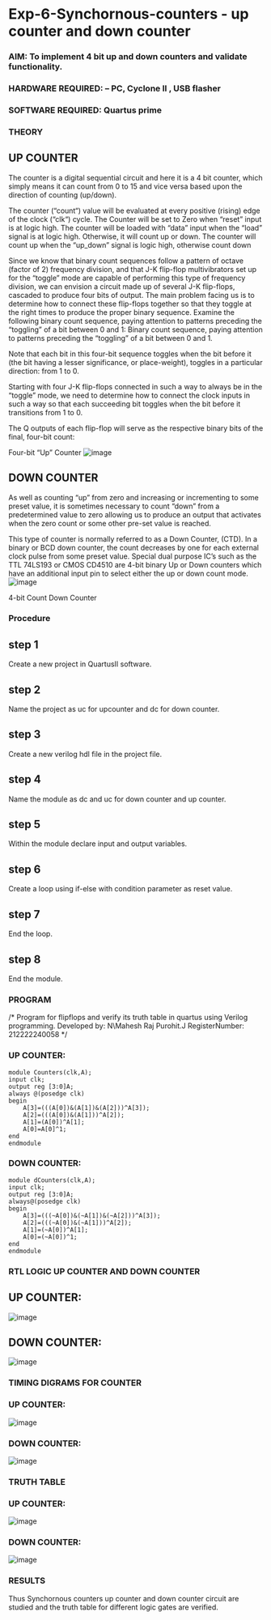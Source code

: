 # Exp-6-Synchornous-counters - up counter and down counter 
### AIM: To implement 4 bit up and down counters and validate  functionality.
### HARDWARE REQUIRED:  – PC, Cyclone II , USB flasher
### SOFTWARE REQUIRED:   Quartus prime
### THEORY 

## UP COUNTER 
The counter is a digital sequential circuit and here it is a 4 bit counter, which simply means it can count from 0 to 15 and vice versa based upon the direction of counting (up/down). 

The counter (“count“) value will be evaluated at every positive (rising) edge of the clock (“clk“) cycle.
The Counter will be set to Zero when “reset” input is at logic high.
The counter will be loaded with “data” input when the “load” signal is at logic high. Otherwise, it will count up or down.
The counter will count up when the “up_down” signal is logic high, otherwise count down

Since we know that binary count sequences follow a pattern of octave (factor of 2) frequency division, and that J-K flip-flop multivibrators set up for the “toggle” mode are capable of performing this type of frequency division, we can envision a circuit made up of several J-K flip-flops, cascaded to produce four bits of output.
The main problem facing us is to determine how to connect these flip-flops together so that they toggle at the right times to produce the proper binary sequence.
Examine the following binary count sequence, paying attention to patterns preceding the “toggling” of a bit between 0 and 1:
Binary count sequence, paying attention to patterns preceding the “toggling” of a bit between 0 and 1.

Note that each bit in this four-bit sequence toggles when the bit before it (the bit having a lesser significance, or place-weight), toggles in a particular direction: from 1 to 0.



 
 

Starting with four J-K flip-flops connected in such a way to always be in the “toggle” mode, we need to determine how to connect the clock inputs in such a way so that each succeeding bit toggles when the bit before it transitions from 1 to 0.

The Q outputs of each flip-flop will serve as the respective binary bits of the final, four-bit count:

 
 

Four-bit “Up” Counter
![image](https://user-images.githubusercontent.com/36288975/169644758-b2f4339d-9532-40c5-af40-8f4f8c942e2c.png)



## DOWN COUNTER 

As well as counting “up” from zero and increasing or incrementing to some preset value, it is sometimes necessary to count “down” from a predetermined value to zero allowing us to produce an output that activates when the zero count or some other pre-set value is reached.

This type of counter is normally referred to as a Down Counter, (CTD). In a binary or BCD down counter, the count decreases by one for each external clock pulse from some preset value. Special dual purpose IC’s such as the TTL 74LS193 or CMOS CD4510 are 4-bit binary Up or Down counters which have an additional input pin to select either the up or down count mode.
![image](https://user-images.githubusercontent.com/36288975/169644844-1a14e123-7228-4ed8-81a9-eb937dff4ac8.png)


4-bit Count Down Counter
### Procedure
## step 1
Create a new project in QuartusII software.
## step 2
Name the project as uc for upcounter and dc for down counter.
## step 3
Create a new verilog hdl file in the project file.
## step 4
Name the module as dc and uc for down counter and up counter.
## step 5
Within the module declare input and output variables.
## step 6
Create a loop using if-else with condition parameter as reset value.
## step 7
End the loop.
## step 8
End the module.


### PROGRAM 
/*
Program for flipflops  and verify its truth table in quartus using Verilog programming.
Developed by: N\Mahesh Raj Purohit.J
RegisterNumber: 212222240058 
*/
### UP COUNTER:
```
module Counters(clk,A);
input clk;
output reg [3:0]A;
always @(posedge clk)
begin
	A[3]=(((A[0])&(A[1])&(A[2]))^A[3]);
	A[2]=(((A[0])&(A[1]))^A[2]);
	A[1]=(A[0])^A[1];
	A[0]=A[0]^1;
end
endmodule
```
### DOWN COUNTER:
```
module dCounters(clk,A);
input clk;
output reg [3:0]A;
always@(posedge clk)
begin
	A[3]=(((~A[0])&(~A[1])&(~A[2]))^A[3]);
	A[2]=(((~A[0])&(~A[1]))^A[2]);
	A[1]=(~A[0])^A[1];
	A[0]=(~A[0])^1;
end
endmodule
```



### RTL LOGIC UP COUNTER AND DOWN COUNTER  
## UP COUNTER:
![image](https://user-images.githubusercontent.com/121215786/243542319-93b574c0-6eb6-4145-81a9-5f43cd3b6b7c.png)


## DOWN COUNTER:
![image](https://user-images.githubusercontent.com/121215786/243542448-c6431986-2e81-430b-a40e-e5de358d12f1.png)








### TIMING DIGRAMS FOR COUNTER  
### UP COUNTER:
![image](https://user-images.githubusercontent.com/121215786/243323628-60d96bc4-7bd0-411a-80e8-480f9a5ddd10.png)

### DOWN COUNTER:
![image](https://user-images.githubusercontent.com/121215786/243361277-52cd3f30-c857-4c7a-be49-eb3c985e31c3.png)


### TRUTH TABLE 

### UP COUNTER:
![image](https://user-images.githubusercontent.com/118753139/241568947-2a023b75-b267-4659-82a5-3fba0202b777.png)

### DOWN COUNTER:
![image](https://user-images.githubusercontent.com/118753139/241569009-af1d2d69-95e1-4c30-8482-d0951a7d62f6.png)




### RESULTS 
Thus Synchornous counters up counter and down counter circuit are studied and the truth table for different logic gates are verified.
